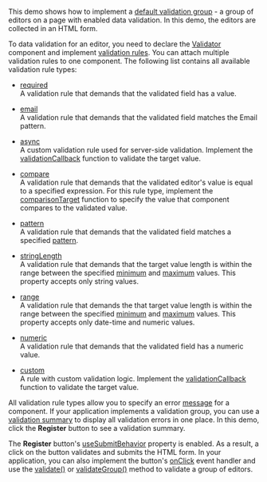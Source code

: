 This demo shows how to implement a [default validation group](/Documentation/Guide/UI_Components/Common/UI_Widgets/Data_Validation/#Validate_Several_Editor_Values/Group_the_Editors) - a group of editors on a page with enabled data validation. In this demo, the editors are collected in an HTML form.

To data validation for an editor, you need to declare the [Validator](/Documentation/ApiReference/UI_Components/dxValidator/) component and implement [validation rules](/Documentation/ApiReference/UI_Components/dxValidator/Validation_Rules/). You can attach multiple validation rules to one component. The following list contains all available validation rule types:

- [required](/Documentation/ApiReference/UI_Components/dxValidator/Validation_Rules/RequiredRule/)    
A validation rule that demands that the validated field has a value.

- [email](/Documentation/ApiReference/UI_Components/dxValidator/Validation_Rules/EmailRule/)    
A validation rule that demands that the validated field matches the Email pattern.

- [async](/Documentation/ApiReference/UI_Components/dxValidator/Validation_Rules/AsyncRule/)    
A custom validation rule used for server-side validation. Implement the [validationCallback](/Documentation/ApiReference/UI_Components/dxValidator/Validation_Rules/AsyncRule/#validationCallback) function to validate the target value.

- [compare](/Documentation/ApiReference/UI_Components/dxValidator/Validation_Rules/CompareRule/)    
A validation rule that demands that the validated editor's value is equal to a specified expression. For this rule type, implement the [comparisonTarget](/Documentation/ApiReference/UI_Components/dxValidator/Validation_Rules/CompareRule/#comparisonTarget) function to specify the value that component compares to the validated value.

- [pattern](/Documentation/ApiReference/UI_Components/dxValidator/Validation_Rules/PatternRule/)    
A validation rule that demands that the validated field matches a specified [pattern](/Documentation/ApiReference/UI_Components/dxValidator/Validation_Rules/PatternRule/#pattern). 

- [stringLength](/Documentation/ApiReference/UI_Components/dxValidator/Validation_Rules/StringLengthRule/)   
A validation rule that demands that the target value length is within the range between the specified [minimum](/Documentation/ApiReference/UI_Components/dxValidator/Validation_Rules/StringLengthRule/#min) and [maximum](/Documentation/ApiReference/UI_Components/dxValidator/Validation_Rules/StringLengthRule/#max) values. This property accepts only string values.

- [range](/Documentation/ApiReference/UI_Components/dxValidator/Validation_Rules/RangeRule/)  
A validation rule that demands the that target value length is within the range between the specified [minimum](/Documentation/ApiReference/UI_Components/dxValidator/Validation_Rules/RangeRule/#min) and [maximum](/Documentation/ApiReference/UI_Components/dxValidator/Validation_Rules/RangeRule/#max) values. This property accepts only date-time and numeric values.  

- [numeric](/Documentation/ApiReference/UI_Components/dxValidator/Validation_Rules/NumericRule/)    
A validation rule that demands that the validated field has a numeric value.

- [custom](/Documentation/ApiReference/UI_Components/dxValidator/Validation_Rules/CustomRule/)    
A rule with custom validation logic. Implement the [validationCallback](/Documentation/ApiReference/UI_Components/dxValidator/Validation_Rules/AsyncRule/#validationCallback) function to validate the target value.

All validation rule types allow you to specify an error [message](/Documentation/ApiReference/UI_Components/dxValidator/Validation_Rules/RequiredRule/#message) for a component. If your application implements a validation group, you can use a [validation summary](/Documentation/ApiReference/UI_Components/dxValidationSummary/) to display all validation errors in one place. In this demo, click the **Register** button to see a validation summary.

The **Register** button's [useSubmitBehavior](/Documentation/ApiReference/UI_Components/dxButton/Configuration/#useSubmitBehavior) property is enabled. As a result, a click on the button validates and submits the HTML form. In your application, you can also implement the button's [onClick](/Documentation/ApiReference/UI_Components/dxButton/Configuration/#onClick) event handler and use the [validate()](/Documentation/ApiReference/UI_Components/dxValidationGroup/Methods/#validate) or [validateGroup()](/Documentation/ApiReference/Common/Utils/validationEngine/#validateGroup) method to validate a group of editors.